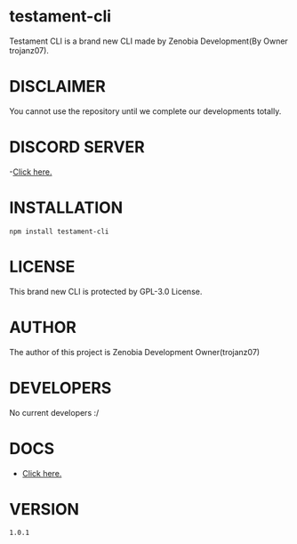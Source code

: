 # testament-cli

Testament CLI is a brand new CLI made by Zenobia Development(By Owner trojanz07).

# DISCLAIMER

You cannot use the repository until we complete our developments totally.

# DISCORD SERVER

  -<a href="https://discord.gg/NZ7Q5qWrsS">Click here.</a>

# INSTALLATION

`npm install testament-cli`

# LICENSE

This brand new CLI is protected by GPL-3.0 License.

# AUTHOR

The author of this project is Zenobia Development Owner(trojanz07)

# DEVELOPERS

No current developers :/

# DOCS

  - <a href="https://github.com/ZenobiaDevelopment/testament-cli/blob/main/docs/README.md">Click here.</a>


# VERSION

`1.0.1`
